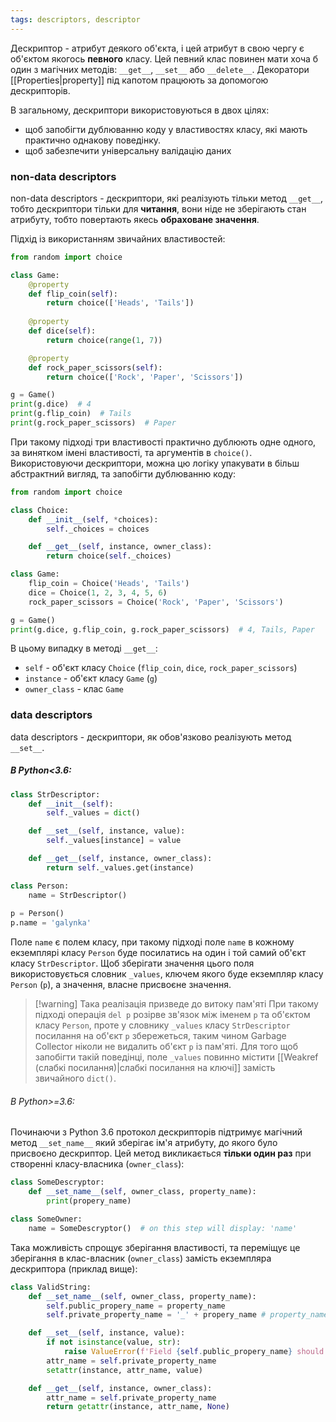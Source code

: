 ```yaml
---
tags: descriptors, descriptor
---
```

Дескриптор - атрибут деякого об'єкта, і цей атрибут в свою чергу є об'єктом якогось **певного** класу. Цей певний клас повинен мати хоча б один з магічних методів: `__get__`, `__set__` або `__delete__`. Декоратори [[Properties|property]] під капотом працюють за допомогою дескрипторів.

В загальному, дескриптори використовуються в двох цілях:
- щоб запобігти дублюванню коду у властивостях класу, які мають практично однакову поведінку.
- щоб забезпечити універсальну валідацію даних

### non-data descriptors
non-data descriptors - дескриптори, які реалізують тільки метод `__get__`, тобто дескриптори тільки для **читання**, вони ніде не зберігають стан атрибуту, тобто повертають якесь **обраховане значення**.

Підхід із використанням звичайних властивостей:
```python
from random import choice

class Game:
	@property
	def flip_coin(self):
		return choice(['Heads', 'Tails'])
		
	@property
	def dice(self):
		return choice(range(1, 7))

	@property
	def rock_paper_scissors(self):
		return choice(['Rock', 'Paper', 'Scissors'])

g = Game()
print(g.dice)  # 4
print(g.flip_coin)  # Tails
print(g.rock_paper_scissors)  # Paper
```
При такому підході три властивості практично дублюють одне одного, за винятком імені властивості, та аргументів в `choice()`. Використовуючи дескриптори, можна цю логіку упакувати в більш абстрактний вигляд, та запобігти дублюванню коду:
```python
from random import choice

class Choice:
	def __init__(self, *choices):
		self._choices = choices

	def __get__(self, instance, owner_class):
		return choice(self._choices)

class Game:
	flip_coin = Choice('Heads', 'Tails')
	dice = Choice(1, 2, 3, 4, 5, 6)
	rock_paper_scissors = Choice('Rock', 'Paper', 'Scissors')

g = Game()
print(g.dice, g.flip_coin, g.rock_paper_scissors)  # 4, Tails, Paper
```
В цьому випадку в методі `__get__`:
- `self` - об'єкт класу `Choice` (`flip_coin`, `dice`, `rock_paper_scissors`)
- `instance` - об'єкт класу `Game` (`g`)
- `owner_class` - клас `Game`

### data descriptors
data descriptors - дескриптори, як обов'язково реалізують метод `__set__`.

##### В Python<3.6:
```python
class StrDescriptor:
	def __init__(self):
		self._values = dict()

	def __set__(self, instance, value):
		self._values[instance] = value

	def __get__(self, instance, owner_class):
		return self._values.get(instance)

class Person:
	name = StrDescriptor()
	
p = Person()
p.name = 'galynka'
```
Поле `name` є полем класу, при такому підході поле `name` в кожному екземплярі класу `Person` буде посилатись на один і той самий об'єкт класу `StrDescriptor`. Щоб зберігати значення цього поля використовується словник `_values`, ключем якого буде екземпляр класу `Person` (`p`), а значення, власне присвоєне значення.

> [!warning] Така реалізація призведе до витоку пам'яті
> При такому підході операція `del p` розірве зв'язок між іменем `p` та об'єктом класу `Person`, проте у словнику `_values` класу `StrDescriptor` посилання на об'єкт `p` збережеться, таким чином Garbage Collector ніколи не видалить об'єкт `p` із пам'яті. Для того щоб запобігти такій поведінці, поле `_values` повинно містити [[Weakref (слабкі посилання)|слабкі посилання на ключі]] замість звичайного `dict()`.

###### В Python>=3.6:
Починаючи з Python 3.6 протокол дескрипторів підтримує магічний метод `__set_name__` який зберігає ім'я атрибуту, до якого було присвоєно дескриптор. Цей метод викликається **тільки один раз** при створенні класу-власника (`owner_class`):

```python
class SomeDescryptor:
	def __set_name__(self, owner_class, property_name):
		print(propery_name)

class SomeOwner:
	name = SomeDescryptor()  # on this step will display: 'name'
```

Така можливість спрощує зберігання властивості, та переміщує це зберігання в клас-власник (`owner_class`) замість екземпляра дескриптора (приклад вище):
```python
class ValidString:
	def __set_name__(self, owner_class, property_name):
		self.public_propery_name = property_name
		self.private_property_name = '_' + propery_name # property_name is always string

	def __set__(self, instance, value):
		if not isinstance(value, str):
			raise ValueError(f'Field {self.public_propery_name} should be a string')
		attr_name = self.private_property_name
		setattr(instance, attr_name, value)

	def __get__(self, instance, owner_class):
		attr_name = self.private_property_name
		return getattr(instance, attr_name, None)
```
